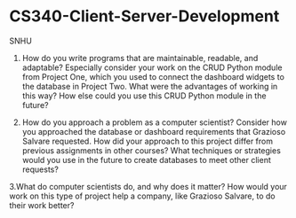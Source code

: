 # CS340-Client-Server-Development
SNHU
1. How do you write programs that are maintainable, readable, and adaptable? Especially consider your work on the CRUD Python module from Project One, which you used to connect the dashboard widgets to the database in Project Two. What were the advantages of working in this way? How else could you use this CRUD Python          module in the future?

2. How do you approach a problem as a computer scientist? Consider how you approached the database or dashboard requirements that Grazioso Salvare requested. How did your approach to this project differ from previous assignments in other courses? What techniques or strategies would you use in the future to create databases     to meet other client requests?

3.What do computer scientists do, and why does it matter? How would your work on this type of project help a company, like Grazioso Salvare, to do their work better?

